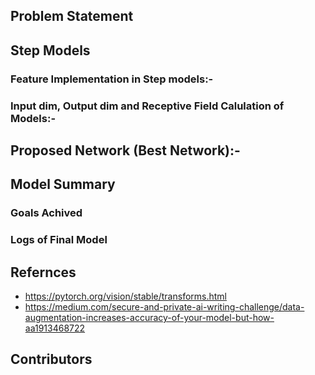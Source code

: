 ## **Problem Statement**

## **Step Models**

### Feature Implementation in Step models:-

### Input dim, Output dim and Receptive Field Calulation of Models:-

## **Proposed Network (Best Network):-**

## Model Summary

### Goals Achived

### Logs of Final Model

## Refernces

* https://pytorch.org/vision/stable/transforms.html
* https://medium.com/secure-and-private-ai-writing-challenge/data-augmentation-increases-accuracy-of-your-model-but-how-aa1913468722

## Contributors
